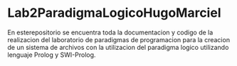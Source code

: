 # Lab2ParadigmaLogicoHugoMarciel
En esterepositorio se encuentra toda la documentacion  y codigo de la realizacion del laboratorio de paradigmas de programacion para la creacion de un sistema de archivos con la utilizacion del paradigma logico utilizando lenguaje Prolog y SWI-Prolog. 